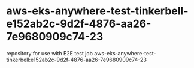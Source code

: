 # aws-eks-anywhere-test-tinkerbell-e152ab2c-9d2f-4876-aa26-7e9680909c74-23
repository for use with E2E test job aws-eks-anywhere-test-tinkerbell:e152ab2c-9d2f-4876-aa26-7e9680909c74-23
